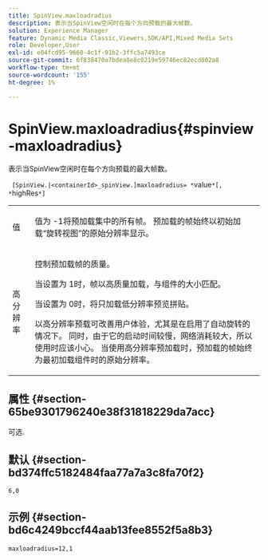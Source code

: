 ```yaml
---
title: SpinView.maxloadradius
description: 表示当SpinView空闲时在每个方向预载的最大帧数。
solution: Experience Manager
feature: Dynamic Media Classic,Viewers,SDK/API,Mixed Media Sets
role: Developer,User
exl-id: e64fcd95-9660-4c1f-91b2-3ffc5a7493ce
source-git-commit: 6f838470a7bdea8e8c0219e59746ec82ecd802a8
workflow-type: tm+mt
source-wordcount: '155'
ht-degree: 1%

---
```


# SpinView.maxloadradius{#spinview-maxloadradius}

表示当SpinView空闲时在每个方向预载的最大帧数。

` [SpinView.|<containerId>_spinView.]maxloadradius= *`value`*[, *`highRes`*]`

<table id="table_06BEA037FA82467CAA88D1CA62AE972E"> 
 <tbody> 
  <tr> 
   <td colname="col1"> <p> <span class="codeph"><span class="varname">值</span></span> </p> </td> 
   <td colname="col2"> <p> 值为<span class="codeph"> -1</span>将预加载集中的所有帧。 预加载的帧始终以初始加载“旋转视图”的原始分辨率显示。 </p> </td> 
  </tr> 
  <tr> 
   <td colname="col1"> <p><span class="codeph"><span class="varname">高分辨率</span></span> </p> </td> 
   <td colname="col2"> <p> 控制预加载帧的质量。 </p> <p>当设置为<span class="codeph"> 1</span>时，帧以高质量加载，与组件的大小匹配。 </p> <p>当设置为<span class="codeph"> 0</span>时，将只加载低分辨率预览拼贴。</p> <p>以高分辨率预载可改善用户体验，尤其是在启用了自动旋转的情况下。 同时，由于它的启动时间较慢，网络消耗较大，所以使用时应该小心。 当使用高分辨率预加载时，预加载的帧始终为最初加载组件时的原始分辨率。 </p> </td> 
  </tr> 
 </tbody> 
</table>

## 属性 {#section-65be9301796240e38f31818229da7acc}

可选.

## 默认 {#section-bd374ffc5182484faa77a7a3c8fa70f2}

`6,0`

## 示例 {#section-bd6c4249bccf44aab13fee8552f5a8b3}

`maxloadradius=12,1`
